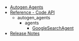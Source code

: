 - [Autogen Agents](index.md)
- [Reference - Code API](api/autogen_agents/index.md)
    - autogen_agents
        - agents
            - [GoogleSearchAgent](api/autogen_agents/agents/GoogleSearchAgent.md)
- [Release Notes](release.md)